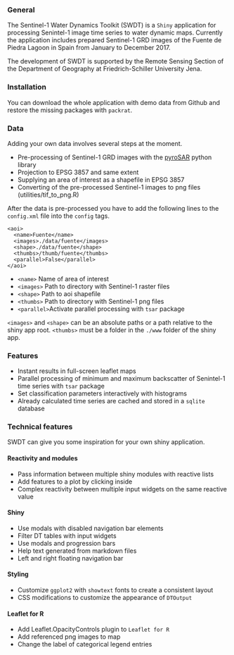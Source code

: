 
### General

The Sentinel-1 Water Dynamics Toolkit (SWDT) is a `Shiny` application
for processing Senintel-1 image time series to water dynamic maps.
Currently the application includes prepared Sentinel-1 GRD images of the
Fuente de Piedra Lagoon in Spain from January to December 2017.

The development of SWDT is supported by the Remote Sensing Section of
the Department of Geography at Friedrich-Schiller University Jena.

### Installation

You can download the whole application with demo data from Github and
restore the missing packages with `packrat`.

### Data

Adding your own data involves several steps at the moment.

  - Pre-processing of Sentinel-1 GRD images with the
    [pyroSAR](https://github.com/johntruckenbrodt/pyroSAR) python
    library
  - Projection to EPSG 3857 and same extent
  - Supplying an area of interest as a shapefile in EPSG 3857
  - Converting of the pre-processed Sentinel-1 images to png files
    (utilities/tif\_to\_png.R)

After the data is pre-processed you have to add the following lines to
the `config.xml` file into the `config` tags.

    <aoi>
      <name>Fuente</name>
      <images>./data/fuente</images>
      <shape>./data/fuente</shape>
      <thumbs>/thumb/fuente</thumbs>
      <parallel>False</parallel>
    </aoi>

  - `<name>` Name of area of interest
  - `<images>` Path to directory with Sentinel-1 raster files
  - `<shape>` Path to aoi shapefile
  - `<thumbs>` Path to directory with Sentinel-1 png files
  - `<parallel>`Activate parallel processing with `tsar` package

`<images>` and `<shape>` can be an absolute paths or a path relative to
the shiny app root. `<thumbs>` must be a folder in the `./www` folder of
the shiny app.

### Features

  - Instant results in full-screen leaflet maps
  - Parallel processing of minimum and maximum backscatter of Senintel-1
    time series with `tsar` package
  - Set classification parameters interactively with histograms
  - Already calculated time series are cached and stored in a `sqlite`
    database

### Technical features

SWDT can give you some inspiration for your own shiny application.

#### Reactivity and modules

  - Pass information between multiple shiny modules with reactive lists
  - Add features to a plot by clicking inside
  - Complex reactivity between multiple input widgets on the same
    reactive value

#### Shiny

  - Use modals with disabled navigation bar elements
  - Filter DT tables with input widgets
  - Use modals and progression bars
  - Help text generated from markdown files
  - Left and right floating navigation bar

#### Styling

  - Customize `ggplot2` with `showtext` fonts to create a consistent
    layout
  - CSS modifications to customize the appearance of `DTOutput`

#### Leaflet for R

  - Add Leaflet.OpacityControls plugin to `Leaflet for R`
  - Add referenced png images to map
  - Change the label of categorical legend entries

